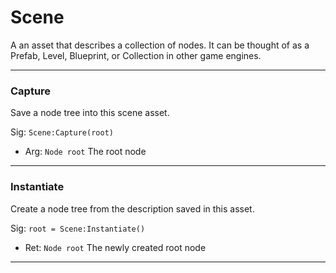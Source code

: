 # Scene

A an asset that describes a collection of nodes. It can be thought of as a Prefab, Level, Blueprint, or Collection in other game engines.

---
### Capture
Save a node tree into this scene asset.

Sig: `Scene:Capture(root)`
 - Arg: `Node root` The root node
---
### Instantiate
Create a node tree from the description saved in this asset.

Sig: `root = Scene:Instantiate()`
 - Ret: `Node root` The newly created root node
---
